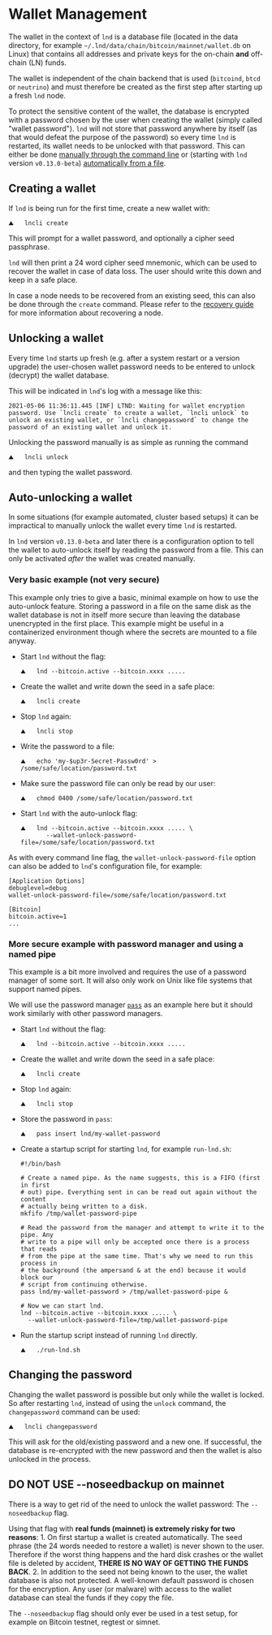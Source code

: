 # Wallet Management

The wallet in the context of `lnd` is a database file \(located in the data directory, for example `~/.lnd/data/chain/bitcoin/mainnet/wallet.db` on Linux\) that contains all addresses and private keys for the on-chain **and** off-chain \(LN\) funds.

The wallet is independent of the chain backend that is used \(`bitcoind`, `btcd` or `neutrino`\) and must therefore be created as the first step after starting up a fresh `lnd` node.

To protect the sensitive content of the wallet, the database is encrypted with a password chosen by the user when creating the wallet \(simply called "wallet password"\). `lnd` will not store that password anywhere by itself \(as that would defeat the purpose of the password\) so every time `lnd` is restarted, its wallet needs to be unlocked with that password. This can either be done [manually through the command line](wallet.md#unlocking-a-wallet) or \(starting with `lnd` version `v0.13.0-beta`\) [automatically from a file](wallet.md#auto-unlocking-a-wallet).

## Creating a wallet

If `lnd` is being run for the first time, create a new wallet with:

```text
⛰   lncli create
```

This will prompt for a wallet password, and optionally a cipher seed passphrase.

`lnd` will then print a 24 word cipher seed mnemonic, which can be used to recover the wallet in case of data loss. The user should write this down and keep in a safe place.

In case a node needs to be recovered from an existing seed, this can also be done through the `create` command. Please refer to the [recovery guide](https://github.com/lightninglabs/docs.lightning.engineering/tree/ac2f7e09d95723845ed59d4f2ffe173552659765/docs/lnd/recovery.md) for more information about recovering a node.

## Unlocking a wallet

Every time `lnd` starts up fresh \(e.g. after a system restart or a version upgrade\) the user-chosen wallet password needs to be entered to unlock \(decrypt\) the wallet database.

This will be indicated in `lnd`'s log with a message like this:

```text
2021-05-06 11:36:11.445 [INF] LTND: Waiting for wallet encryption password. Use `lncli create` to create a wallet, `lncli unlock` to unlock an existing wallet, or `lncli changepassword` to change the password of an existing wallet and unlock it.
```

Unlocking the password manually is as simple as running the command

```text
⛰   lncli unlock
```

and then typing the wallet password.

## Auto-unlocking a wallet

In some situations \(for example automated, cluster based setups\) it can be impractical to manually unlock the wallet every time `lnd` is restarted.

In `lnd` version `v0.13.0-beta` and later there is a configuration option to tell the wallet to auto-unlock itself by reading the password from a file. This can only be activated _after_ the wallet was created manually.

### Very basic example \(not very secure\)

This example only tries to give a basic, minimal example on how to use the auto-unlock feature. Storing a password in a file on the same disk as the wallet database is not in itself more secure than leaving the database unencrypted in the first place. This example might be useful in a containerized environment though where the secrets are mounted to a file anyway.

* Start `lnd` without the flag:

  ```text
  ⛰   lnd --bitcoin.active --bitcoin.xxxx .....
  ```

* Create the wallet and write down the seed in a safe place:

  ```text
  ⛰   lncli create
  ```

* Stop `lnd` again:

  ```text
  ⛰   lncli stop
  ```

* Write the password to a file:

  ```text
  ⛰   echo 'my-$up3r-Secret-Passw0rd' > /some/safe/location/password.txt
  ```

* Make sure the password file can only be read by our user:

  ```text
  ⛰   chmod 0400 /some/safe/location/password.txt
  ```

* Start `lnd` with the auto-unlock flag:

  ```text
  ⛰   lnd --bitcoin.active --bitcoin.xxxx ..... \
         --wallet-unlock-password-file=/some/safe/location/password.txt
  ```

As with every command line flag, the `wallet-unlock-password-file` option can also be added to `lnd`'s configuration file, for example:

```text
[Application Options]
debuglevel=debug
wallet-unlock-password-file=/some/safe/location/password.txt

[Bitcoin]
bitcoin.active=1
...
```

### More secure example with password manager and using a named pipe

This example is a bit more involved and requires the use of a password manager of some sort. It will also only work on Unix like file systems that support named pipes.

We will use the password manager [`pass`](https://www.passwordstore.org/) as an example here but it should work similarly with other password managers.

* Start `lnd` without the flag:

  ```text
  ⛰   lnd --bitcoin.active --bitcoin.xxxx .....
  ```

* Create the wallet and write down the seed in a safe place:

  ```text
  ⛰   lncli create
  ```

* Stop `lnd` again:

  ```text
  ⛰   lncli stop
  ```

* Store the password in `pass`:

  ```text
  ⛰   pass insert lnd/my-wallet-password
  ```

* Create a startup script for starting `lnd`, for example `run-lnd.sh`:

  ```text
  #!/bin/bash

  # Create a named pipe. As the name suggests, this is a FIFO (first in first
  # out) pipe. Everything sent in can be read out again without the content
  # actually being written to a disk.
  mkfifo /tmp/wallet-password-pipe

  # Read the password from the manager and attempt to write it to the pipe. Any
  # write to a pipe will only be accepted once there is a process that reads
  # from the pipe at the same time. That's why we need to run this process in
  # the background (the ampersand & at the end) because it would block our
  # script from continuing otherwise.
  pass lnd/my-wallet-password > /tmp/wallet-password-pipe &

  # Now we can start lnd.
  lnd --bitcoin.active --bitcoin.xxxx ..... \
    --wallet-unlock-password-file=/tmp/wallet-password-pipe
  ```

* Run the startup script instead of running `lnd` directly.

  ```text
  ⛰   ./run-lnd.sh
  ```

## Changing the password

Changing the wallet password is possible but only while the wallet is locked. So after restarting `lnd`, instead of using the `unlock` command, the `changepassword` command can be used:

```text
⛰   lncli changepassword
```

This will ask for the old/existing password and a new one. If successful, the database is re-encrypted with the new password and then the wallet is also unlocked in the process.

## DO NOT USE --noseedbackup on mainnet

There is a way to get rid of the need to unlock the wallet password: The `--noseedbackup` flag.

Using that flag with **real funds \(mainnet\) is extremely risky for two reasons**: 1. On first startup a wallet is created automatically. The seed phrase \(the 24 words needed to restore a wallet\) is never shown to the user. Therefore if the worst thing happens and the hard disk crashes or the wallet file is deleted by accident, **THERE IS NO WAY OF GETTING THE FUNDS BACK**. 2. In addition to the seed not being known to the user, the wallet database is also not protected. A well-known default password is chosen for the encryption. Any user \(or malware\) with access to the wallet database can steal the funds if they copy the file.

The `--noseedbackup` flag should only ever be used in a test setup, for example on Bitcoin testnet, regtest or simnet.

